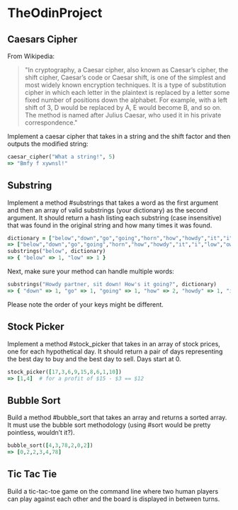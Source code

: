 # TheOdinProject

## Caesars Cipher
From Wikipedia:
> "In cryptography, a Caesar cipher, also known as Caesar’s cipher, the shift cipher, Caesar’s code or Caesar shift, is one of the simplest and most widely known encryption techniques. It is a type of substitution cipher in which each letter in the plaintext is replaced by a letter some fixed number of positions down the alphabet. For example, with a left shift of 3, D would be replaced by A, E would become B, and so on. The method is named after Julius Caesar, who used it in his private correspondence."

Implement a caesar cipher that takes in a string and the shift factor and then outputs the modified string:
```ruby
caesar_cipher("What a string!", 5)
=> "Bmfy f xywnsl!"
```

## Substring
Implement a method #substrings that takes a word as the first argument and then an array of valid substrings (your dictionary) as the second argument. It should return a hash listing each substring (case insensitive) that was found in the original string and how many times it was found.
```ruby
dictionary = ["below","down","go","going","horn","how","howdy","it","i","low","own","part","partner","sit"]
=> ["below","down","go","going","horn","how","howdy","it","i","low","own","part","partner","sit"]
substrings("below", dictionary)
=> { "below" => 1, "low" => 1 }
```
Next, make sure your method can handle multiple words:
```ruby
substrings("Howdy partner, sit down! How's it going?", dictionary)
=> { "down" => 1, "go" => 1, "going" => 1, "how" => 2, "howdy" => 1, "it" => 2, "i" => 3, "own" => 1, "part" => 1, "partner" => 1, "sit" => 1 }
```
Please note the order of your keys might be different.

## Stock Picker
Implement a method #stock_picker that takes in an array of stock prices, one for each hypothetical day. It should return a pair of days representing the best day to buy and the best day to sell. Days start at 0.
```ruby
stock_picker([17,3,6,9,15,8,6,1,10])
=> [1,4]  # for a profit of $15 - $3 == $12
```
## Bubble Sort 
Build a method #bubble_sort that takes an array and returns a sorted array. It must use the bubble sort methodology (using #sort would be pretty pointless, wouldn’t it?).
```ruby
bubble_sort([4,3,78,2,0,2])
=> [0,2,2,3,4,78]
```
## Tic Tac Tie
Build a tic-tac-toe game on the command line where two human players can play against each other and the board is displayed in between turns.
